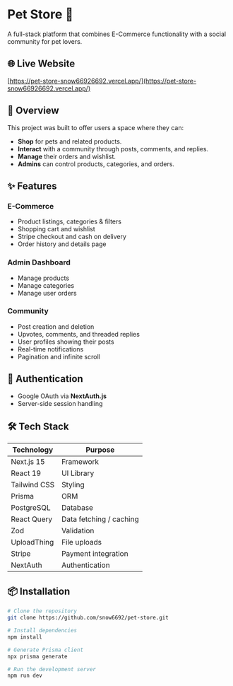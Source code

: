 # Pet Store 🐾

A full-stack platform that combines E-Commerce functionality with a social community for pet lovers.

## 🌐 Live Website

[https://pet-store-snow66926692.vercel.app/](https://pet-store-snow66926692.vercel.app/)

## 🧠 Overview

This project was built to offer users a space where they can:

- **Shop** for pets and related products.
- **Interact** with a community through posts, comments, and replies.
- **Manage** their orders and wishlist.
- **Admins** can control products, categories, and orders.

## ✨ Features

### E-Commerce

- Product listings, categories & filters
- Shopping cart and wishlist
- Stripe checkout and cash on delivery
- Order history and details page

### Admin Dashboard

- Manage products
- Manage categories
- Manage user orders

### Community

- Post creation and deletion
- Upvotes, comments, and threaded replies
- User profiles showing their posts
- Real-time notifications
- Pagination and infinite scroll

## 🔐 Authentication

- Google OAuth via **NextAuth.js**
- Server-side session handling

## 🛠️ Tech Stack

| Technology   | Purpose                 |
| ------------ | ----------------------- |
| Next.js 15   | Framework               |
| React 19     | UI Library              |
| Tailwind CSS | Styling                 |
| Prisma       | ORM                     |
| PostgreSQL   | Database                |
| React Query  | Data fetching / caching |
| Zod          | Validation              |
| UploadThing  | File uploads            |
| Stripe       | Payment integration     |
| NextAuth     | Authentication          |

## 📦 Installation

```bash
# Clone the repository
git clone https://github.com/snow6692/pet-store.git

# Install dependencies
npm install

# Generate Prisma client
npx prisma generate

# Run the development server
npm run dev
```
